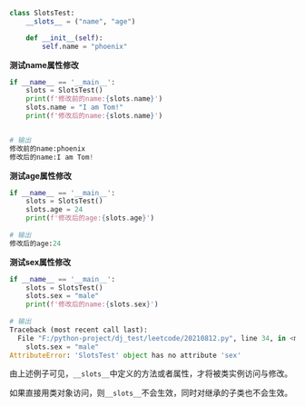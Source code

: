```Python
class SlotsTest:
    __slots__ = ("name", "age")

    def __init__(self):
        self.name = "phoenix"
```

**测试name属性修改**
```Python
if __name__ == '__main__':
    slots = SlotsTest()
    print(f'修改前的name:{slots.name}')
    slots.name = "I am Tom!"
    print(f'修改后的name:{slots.name}')


# 输出
修改前的name:phoenix
修改后的name:I am Tom!
```

**测试age属性修改**
```Python
if __name__ == '__main__':
    slots = SlotsTest()
    slots.age = 24
    print(f'修改后的age:{slots.age}')
    
# 输出
修改后的age:24
```

**测试sex属性修改**
```Python
if __name__ == '__main__':
    slots = SlotsTest()
    slots.sex = "male"
    print(f'修改后的name:{slots.sex}')
    
# 输出
Traceback (most recent call last):
  File "F:/python-project/dj_test/leetcode/20210812.py", line 34, in <module>
    slots.sex = "male"
AttributeError: 'SlotsTest' object has no attribute 'sex'
```

由上述例子可见，```__slots__```中定义的方法或者属性，才将被类实例访问与修改。

如果直接用类对象访问，则```__slots__```不会生效，同时对继承的子类也不会生效。